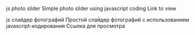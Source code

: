 js photo slider 
Simple photo slider using javascript coding
Link to view 

js слайдер фотографий
Простой слайдер фотографий с использованием javascript-кодирования
Ссылка для просмотра 
